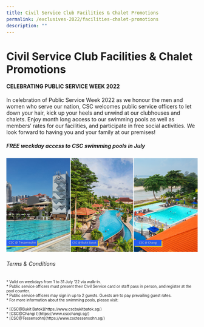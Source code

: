 ```yaml
---
title: Civil Service Club Facilities & Chalet Promotions
permalink: /exclusives-2022/facilities-chalet-promotions
description: ""
---
```

# Civil Service Club Facilities & Chalet Promotions

#### CELEBRATING PUBLIC SERVICE WEEK 2022
In celebration of Public Service Week 2022 as we honour the men and women who serve our nation, CSC 
welcomes public service officers to let down your hair, kick up your heels and unwind at our clubhouses 
and chalets. Enjoy month long access to our swimming pools as well as members’ rates for our facilities, 
and participate in free social activities. We look forward to having you and your family at our premises!


##### FREE weekday access to CSC swimming pools in July
![CSC swimming pools](/images/CSC%20swimming%20poolsbowlingfunction%201.png)

###### Terms & Conditions 
<p style="font-size:10px">
* Valid on weekdays from 1 to 31 July '22 via walk-in.<br>
* Public service officers must present their Civil Service card or staff pass in person, and register at the pool counter. <br> 
* Public service officers may sign in up to 2 guests. Guests are to pay prevailing guest rates.<br>
* For more information about the swimming pools, please visit: <br><br>
* [CSC@Bukit Batok](https://www.cscbukitbatok.sg/)<br> 
* [CSC@Changi I](https://www.cscchangi.sg/)<br>
* [CSC@Tessensohn](https://www.csctessensohn.sg/)<br>
	
